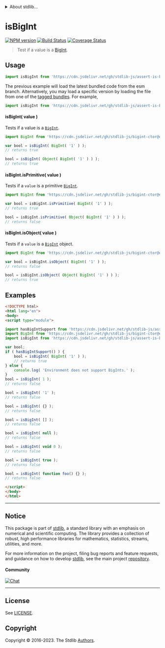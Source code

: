 <!--

@license Apache-2.0

Copyright (c) 2021 The Stdlib Authors.

Licensed under the Apache License, Version 2.0 (the "License");
you may not use this file except in compliance with the License.
You may obtain a copy of the License at

   http://www.apache.org/licenses/LICENSE-2.0

Unless required by applicable law or agreed to in writing, software
distributed under the License is distributed on an "AS IS" BASIS,
WITHOUT WARRANTIES OR CONDITIONS OF ANY KIND, either express or implied.
See the License for the specific language governing permissions and
limitations under the License.

-->


<details>
  <summary>
    About stdlib...
  </summary>
  <p>We believe in a future in which the web is a preferred environment for numerical computation. To help realize this future, we've built stdlib. stdlib is a standard library, with an emphasis on numerical and scientific computation, written in JavaScript (and C) for execution in browsers and in Node.js.</p>
  <p>The library is fully decomposable, being architected in such a way that you can swap out and mix and match APIs and functionality to cater to your exact preferences and use cases.</p>
  <p>When you use stdlib, you can be absolutely certain that you are using the most thorough, rigorous, well-written, studied, documented, tested, measured, and high-quality code out there.</p>
  <p>To join us in bringing numerical computing to the web, get started by checking us out on <a href="https://github.com/stdlib-js/stdlib">GitHub</a>, and please consider <a href="https://opencollective.com/stdlib">financially supporting stdlib</a>. We greatly appreciate your continued support!</p>
</details>

# isBigInt

[![NPM version][npm-image]][npm-url] [![Build Status][test-image]][test-url] [![Coverage Status][coverage-image]][coverage-url] <!-- [![dependencies][dependencies-image]][dependencies-url] -->

> Test if a value is a [BigInt][mdn-bigint].



<section class="usage">

## Usage

```javascript
import isBigInt from 'https://cdn.jsdelivr.net/gh/stdlib-js/assert-is-bigint@esm/index.mjs';
```
The previous example will load the latest bundled code from the esm branch. Alternatively, you may load a specific version by loading the file from one of the [tagged bundles](https://github.com/stdlib-js/assert-is-bigint/tags). For example,

```javascript
import isBigInt from 'https://cdn.jsdelivr.net/gh/stdlib-js/assert-is-bigint@v0.1.0-esm/index.mjs';
```

#### isBigInt( value )

Tests if a value is a [`BigInt`][mdn-bigint].

```javascript
import BigInt from 'https://cdn.jsdelivr.net/gh/stdlib-js/bigint-ctor@esm/index.mjs';

var bool = isBigInt( BigInt( '1' ) );
// returns true

bool = isBigInt( Object( BigInt( '1' ) ) );
// returns true
```

#### isBigInt.isPrimitive( value )

Tests if a `value` is a primitive [`BigInt`][mdn-bigint].

```javascript
import BigInt from 'https://cdn.jsdelivr.net/gh/stdlib-js/bigint-ctor@esm/index.mjs';

var bool = isBigInt.isPrimitive( BigInt( '1' ) );
// returns true

bool = isBigInt.isPrimitive( Object( BigInt( '1' ) ) );
// returns false
```

#### isBigInt.isObject( value )

Tests if a `value` is a [`BigInt`][mdn-bigint] object.

```javascript
import BigInt from 'https://cdn.jsdelivr.net/gh/stdlib-js/bigint-ctor@esm/index.mjs';

var bool = isBigInt.isObject( BigInt( '1' ) );
// returns false

bool = isBigInt.isObject( Object( BigInt( '1' ) ) );
// returns true
```

</section>

<!-- /.usage -->

<section class="examples">

## Examples

<!-- eslint-disable no-restricted-syntax, no-empty-function -->

<!-- eslint no-undef: "error" -->

```html
<!DOCTYPE html>
<html lang="en">
<body>
<script type="module">

import hasBigIntSupport from 'https://cdn.jsdelivr.net/gh/stdlib-js/assert-has-bigint-support@esm/index.mjs';
import BigInt from 'https://cdn.jsdelivr.net/gh/stdlib-js/bigint-ctor@esm/index.mjs';
import isBigInt from 'https://cdn.jsdelivr.net/gh/stdlib-js/assert-is-bigint@esm/index.mjs';

var bool;
if ( hasBigIntSupport() ) {
    bool = isBigInt( BigInt( '1' ) );
    // returns true
} else {
    console.log( 'Environment does not support BigInts.' );
}
bool = isBigInt( 1 );
// returns false

bool = isBigInt( '1' );
// returns false

bool = isBigInt( {} );
// returns false

bool = isBigInt( [] );
// returns false

bool = isBigInt( null );
// returns false

bool = isBigInt( void 0 );
// returns false

bool = isBigInt( true );
// returns false

bool = isBigInt( function foo() {} );
// returns false

</script>
</body>
</html>
```

</section>

<!-- /.examples -->

<!-- Section for related `stdlib` packages. Do not manually edit this section, as it is automatically populated. -->

<section class="related">

</section>

<!-- /.related -->

<!-- Section for all links. Make sure to keep an empty line after the `section` element and another before the `/section` close. -->


<section class="main-repo" >

* * *

## Notice

This package is part of [stdlib][stdlib], a standard library with an emphasis on numerical and scientific computing. The library provides a collection of robust, high performance libraries for mathematics, statistics, streams, utilities, and more.

For more information on the project, filing bug reports and feature requests, and guidance on how to develop [stdlib][stdlib], see the main project [repository][stdlib].

#### Community

[![Chat][chat-image]][chat-url]

---

## License

See [LICENSE][stdlib-license].


## Copyright

Copyright &copy; 2016-2023. The Stdlib [Authors][stdlib-authors].

</section>

<!-- /.stdlib -->

<!-- Section for all links. Make sure to keep an empty line after the `section` element and another before the `/section` close. -->

<section class="links">

[npm-image]: http://img.shields.io/npm/v/@stdlib/assert-is-bigint.svg
[npm-url]: https://npmjs.org/package/@stdlib/assert-is-bigint

[test-image]: https://github.com/stdlib-js/assert-is-bigint/actions/workflows/test.yml/badge.svg?branch=v0.1.0
[test-url]: https://github.com/stdlib-js/assert-is-bigint/actions/workflows/test.yml?query=branch:v0.1.0

[coverage-image]: https://img.shields.io/codecov/c/github/stdlib-js/assert-is-bigint/main.svg
[coverage-url]: https://codecov.io/github/stdlib-js/assert-is-bigint?branch=main

<!--

[dependencies-image]: https://img.shields.io/david/stdlib-js/assert-is-bigint.svg
[dependencies-url]: https://david-dm.org/stdlib-js/assert-is-bigint/main

-->

[chat-image]: https://img.shields.io/gitter/room/stdlib-js/stdlib.svg
[chat-url]: https://app.gitter.im/#/room/#stdlib-js_stdlib:gitter.im

[stdlib]: https://github.com/stdlib-js/stdlib

[stdlib-authors]: https://github.com/stdlib-js/stdlib/graphs/contributors

[umd]: https://github.com/umdjs/umd
[es-module]: https://developer.mozilla.org/en-US/docs/Web/JavaScript/Guide/Modules

[deno-url]: https://github.com/stdlib-js/assert-is-bigint/tree/deno
[umd-url]: https://github.com/stdlib-js/assert-is-bigint/tree/umd
[esm-url]: https://github.com/stdlib-js/assert-is-bigint/tree/esm
[branches-url]: https://github.com/stdlib-js/assert-is-bigint/blob/main/branches.md

[stdlib-license]: https://raw.githubusercontent.com/stdlib-js/assert-is-bigint/main/LICENSE

[mdn-bigint]: https://developer.mozilla.org/en-US/docs/Web/JavaScript/Reference/Global_Objects/BigInt

</section>

<!-- /.links -->
